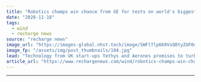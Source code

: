 ```yaml
---
title: "Robotics champs win chance from GE for tests on world's biggest wind turbine"
date: "2020-11-18"
tags: 
  - wind
  - recharge news
source: "recharge news"
image_url: "https://images-global.nhst.tech/image/SWFlTlp6K0VsQ0tyZUF0dG0wdXJ1UVgrNElJcmYyZEZabFlybEprNE11Zz0=/nhst/binary/c88a78cbca695d1c0f9a1b523a90033b"
image_fp: "/assets/img/post_thumbnails/104.jpg"
lead: "Technology from UK start-ups Tethys and Aerones promises to turbocharge blade maintenance and save the offshore wind sector 40% on inspection costs"
article_url: "https://www.rechargenews.com/wind/robotics-champs-win-chance-from-ge-for-tests-on-worlds-biggest-wind-turbine/2-1-914976"
---
```


---
